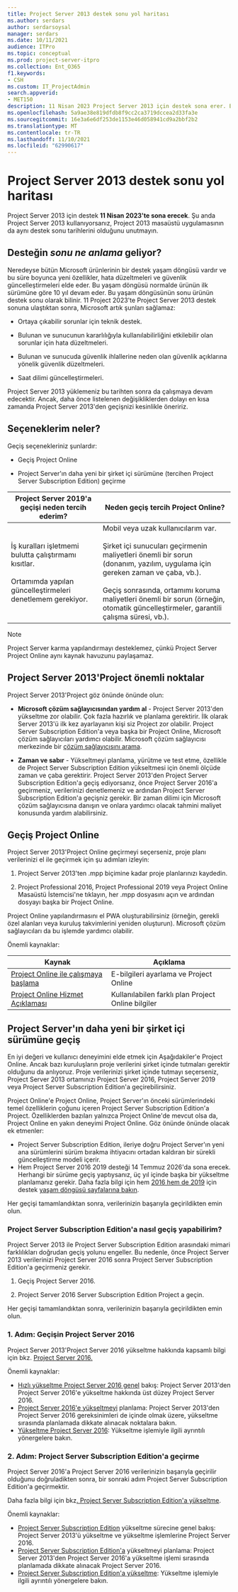 ```yaml
---
title: Project Server 2013 destek sonu yol haritası
ms.author: serdars
author: serdarsoysal
manager: serdars
ms.date: 10/11/2021
audience: ITPro
ms.topic: conceptual
ms.prod: project-server-itpro
ms.collection: Ent_O365
f1.keywords:
- CSH
ms.custom: IT_ProjectAdmin
search.appverid:
- MET150
description: 11 Nisan 2023 Project Server 2013 için destek sona erer. Bu makaleyi, Project Online Server şirket içi sürümünü veya daha yeni bir Project kılavuz olarak kullanın.
ms.openlocfilehash: 5a9ae38e819dfdb8f9cc2ca3719dccea2d33fa3e
ms.sourcegitcommit: 16e3a6e6df253de1153e46d058941cd9a2bbf2b2
ms.translationtype: MT
ms.contentlocale: tr-TR
ms.lasthandoff: 11/10/2021
ms.locfileid: "62990617"
---
```

# <a name="project-server-2013-end-of-support-roadmap"></a>Project Server 2013 destek sonu yol haritası

Project Server 2013 için destek **11 Nisan 2023'te sona erecek**. Şu anda Project Server 2013 kullanıyorsanız, Project 2013 masaüstü uygulamasının da aynı destek sonu tarihlerini olduğunu unutmayın.

## <a name="what-does-end-of-support-mean"></a>Desteğin *sonu ne anlama* geliyor?

Neredeyse bütün Microsoft ürünlerinin bir destek yaşam döngüsü vardır ve bu süre boyunca yeni özellikler, hata düzeltmeleri ve güvenlik güncelleştirmeleri elde eder. Bu yaşam döngüsü normalde ürünün ilk sürümüne göre 10 yıl devam eder. Bu yaşam döngüsünün sonu ürünün destek sonu olarak bilinir. 11 Project 2023'te Project Server 2013 destek sonuna ulaştıktan sonra, Microsoft artık şunları sağlamaz:

- Ortaya çıkabilir sorunlar için teknik destek.

- Bulunan ve sunucunun kararlılığıyla kullanılabilirliğini etkilebilir olan sorunlar için hata düzeltmeleri.

- Bulunan ve sunucuda güvenlik ihlallerine neden olan güvenlik açıklarına yönelik güvenlik düzeltmeleri.

- Saat dilimi güncelleştirmeleri.

Project Server 2013 yüklemeniz bu tarihten sonra da çalışmaya devam edecektir. Ancak, daha önce listelenen değişikliklerden dolayı en kısa zamanda Project Server 2013'den geçişnizi kesinlikle öneririz.

## <a name="what-are-my-options"></a>Seçeneklerim neler?

Geçiş seçenekleriniz şunlardır:

- Geçiş Project Online

- Project Server'ın daha yeni bir şirket içi sürümüne (tercihen Project Server Subscription Edition) geçirme

|Project Server 2019'a geçişi neden tercih  ederim?|Neden geçiş tercih Project Online?|
|---|---|
|İş kuralları işletmemi bulutta çalıştırmamı kısıtlar.  <br/><br/>  Ortamımda yapılan güncelleştirmeleri denetlemem gerekiyor.|Mobil veya uzak kullanıcılarım var.<br/><br/>  Şirket içi sunucuları geçirmenin maliyetleri önemli bir sorun (donanım, yazılım, uygulama için gereken zaman ve çaba, vb.). <br/><br/>  Geçiş sonrasında, ortamımı koruma maliyetleri önemli bir sorun (örneğin, otomatik güncelleştirmeler, garantili çalışma süresi, vb.).|

> [!NOTE]
> Project Server karma yapılandırmayı desteklemez, çünkü Project Server Project Online aynı kaynak havuzunu paylaşamaz.

## <a name="important-considerations-for-migrating-from-project-server-2013"></a>Project Server 2013'Project önemli noktalar

Project Server 2013'Project göz önünde önünde olun:

- **Microsoft çözüm sağlayıcısından yardım al** - Project Server 2013'den yükseltme zor olabilir. Çok fazla hazırlık ve planlama gerektirir. İlk olarak Server 2013'ü ilk kez ayarlayanın kişi siz Project zor olabilir. Project Server Subscription Edition'a veya başka bir Project Online, Microsoft çözüm sağlayıcıları yardımcı olabilir. Microsoft çözüm sağlayıcısı merkezinde bir [çözüm sağlayıcısını arama](https://go.microsoft.com/fwlink/p/?linkid=841249).

- **Zaman ve sabır** - Yükseltmeyi planlama, yürütme ve test etme, özellikle de Project Server Subscription Edition yükseltmesi için önemli ölçüde zaman ve çaba gerektirir. Project Server 2013'den Project Server Subscription Edition'a geçiş ediyorsanız, önce Project Server 2016'a geçirmeniz, verilerinizi denetlemeniz ve ardından Project Server Subscription Edition'a geçişniz gerekir. Bir zaman dilimi için Microsoft çözüm sağlayıcısına danışın ve onlara yardımcı olacak tahmini maliyet konusunda yardım alabilirsiniz.

## <a name="migrate-to-project-online"></a>Geçiş Project Online

Project Server 2013'Project Online geçirmeyi seçerseniz, proje planı verilerinizi el ile geçirmek için şu adımları izleyin:

1. Project Server 2013'ten .mpp biçimine kadar proje planlarınızı kaydedin.

2. Project Professional 2016, Project Professional 2019 veya Project Online Masaüstü İstemcisi'ne tıklayın, her .mpp dosyasını açın ve ardından dosyayı başka bir Project Online.

Project Online yapılandırmasını el PWA oluşturabilirsiniz (örneğin, gerekli özel alanları veya kuruluş takvimlerini yeniden oluşturun). Microsoft çözüm sağlayıcıları da bu işlemde yardımcı olabilir.

Önemli kaynaklar:

|Kaynak|Açıklama|
|---|---|
|[Project Online ile çalışmaya başlama](https://support.office.com/article/e3e5f64f-ada5-4f9d-a578-130b2d4e5f11)|E-bilgileri ayarlama ve Project Online|
|[Project Online Hizmet Açıklaması](/office365/servicedescriptions/project-online-service-description/project-online-service-description)|Kullanılabilen farklı plan Project Online bilgiler|

## <a name="migrate-to-a-newer-on-premises-version-of-project-server"></a>Project Server'ın daha yeni bir şirket içi sürümüne geçiş

En iyi değeri ve kullanıcı deneyimini elde etmek için Aşağıdakiler'e Project Online. Ancak bazı kuruluşların proje verilerini şirket içinde tutmaları gerektir olduğunu da anlıyoruz. Proje verilerinizi şirket içinde tutmayı seçerseniz, Project Server 2013 ortamınızı Project Server 2016, Project Server 2019 veya Project Server Subscription Edition'a geçirebilirsiniz.

Project Online'e Project Online, Project Server'ın önceki sürümlerindeki temel özelliklerin çoğunu içeren Project Server Subscription Edition'a Project. Özelliklerden bazıları yalnızca Project Online'de mevcut olsa da, Project Online en yakın deneyimi Project Online. Göz önünde önünde olacak ek etmenler:

- Project Server Subscription Edition, ileriye doğru Project Server'ın yeni ana sürümlerini sürüm bırakma ihtiyacını ortadan kaldıran bir sürekli güncelleştirme modeli içerir.
- Hem Project Server 2016 2019 desteği 14 Temmuz 2026'da sona erecek. Herhangi bir sürüme geçiş yaptıysanız, üç yıl içinde başka bir yükseltme planlamanız gerekir. Daha fazla bilgi için hem [2016 hem de 2019](/lifecycle/products/project-server-2016) için destek [yaşam döngüsü sayfalarına bakın](/lifecycle/products/project-server-2019).

Her geçişi tamamlandıktan sonra, verilerinizin başarıyla geçirildikten emin olun.

### <a name="how-do-i-migrate-to-project-server-subscription-edition"></a>Project Server Subscription Edition'a nasıl geçiş yapabilirim?

Project Server 2013 ile Project Server Subscription Edition arasındaki mimari farklılıkları doğrudan geçiş yolunu engeller. Bu nedenle, önce Project Server 2013 verilerinizi Project Server 2016 sonra Project Server Subscription Edition'a geçirmeniz gerekir. 

1. Geçiş Project Server 2016.

2. Project Server 2016 Server Subscription Edition Project a geçin.

Her geçişi tamamlandıktan sonra, verilerinizin başarıyla geçirildikten emin olun.

### <a name="step-1-migrate-to-project-server-2016"></a>1. Adım: Geçişin Project Server 2016

Project Server 2013'Project Server 2016 yükseltme hakkında kapsamlı bilgi için bkz. [Project Server 2016.](/project/upgrade-to-project-server-2016)

Önemli kaynaklar:

- [Hızlı yükseltme Project Server 2016 genel](/project/upgrade-to-project-server-2016) bakış: Project Server 2013'den Project Server 2016'e yükseltme hakkında üst düzey Project Server 2016.
- [Project Server 2016'e yükseltmeyi](/project/plan-for-upgrade-to-project-server-2016) planlama: Project Server 2013'den Project Server 2016 gereksinimleri de içinde olmak üzere, yükseltme sırasında planlamada dikkate alınacak noktalara bakın.
- [Yükseltme Project Server 2016](/project/upgrading-to-project-server-2016): Yükseltme işlemiyle ilgili ayrıntılı yönergelere bakın.

### <a name="step-2-migrate-to-project-server-subscription-edition"></a>2. Adım: Project Server Subscription Edition'a geçirme

Project Server 2016'a Project Server 2016 verilerinizin başarıyla geçirilir olduğunu doğruladikten sonra, bir sonraki adım Project Server Subscription Edition'a geçirmektir.

Daha fazla bilgi için bkz[. Project Server Subscription Edition'a yükseltme](/project/upgrade-project-server-subscription-edition).

Önemli kaynaklar:

- [Project Server Subscription Edition](/project/overview-project-server-subscription-edition-upgrade-process) yükseltme sürecine genel bakış: Project Server 2013'ü yükseltme ve yükseltme işlemlerine Project Server 2016.
- [Project Server Subscription Edition'a](/Project/plan-upgrade-project-server-subscription-edition) yükseltmeyi planlama: Project Server 2013'den Project Server 2016'a yükseltme işlemi sırasında planlamada dikkate alınacak Project Server 2016.
- [Project Server Subscription Edition'a yükseltme](/project/how-to-upgrade-project-server-subscription-edition): Yükseltme işlemiyle ilgili ayrıntılı yönergelere bakın.


